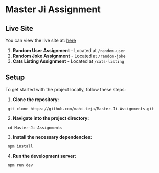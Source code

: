 # Master Ji Assignment



## Live Site

You can view the live site at: [here](https://mahi-teja.github.io/Master-Ji-Assignments/)

1. **Random User Assignment** - Located at `/random-user`
2. **Random Joke Assignment** - Located at `/random-joke`
3. **Cats Listing Assignment** - Located at `/cats-listing`

## Setup

To get started with the project locally, follow these steps:

1. **Clone the repository:**

```
 git clone https://github.com/mahi-teja/Master-Ji-Assignments.git
```

2. **Navigate into the project directory:**
```
 cd Master-Ji-Assignments
 ```
3. **Install the necessary dependencies:**
```
 npm install
 ```
4. **Run the development server:**
```
 npm run dev
 ```
